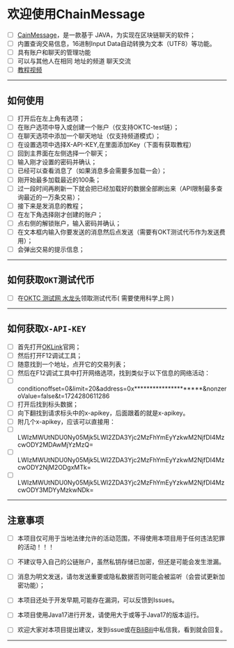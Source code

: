 # 欢迎使用ChainMessage

* [ ] [CainMessage](https://github.com/LWDJD/ChainMessage)，是一款基于 JAVA，为实现在区块链聊天的软件；
* [ ] 内置查询交易信息，16进制Input Data自动转换为文本（UTF8）等功能。
* [ ] 具有账户和聊天的管理功能
* [ ] 可以与其他人在相同 地址的频道 聊天交流
* [ ] [教程视频](https://www.bilibili.com/video/BV14Bs5e6E3q/)
---

## 如何使用


* [ ] 打开后在左上角有选项；
* [ ] 在账户选项中导入或创建一个账户（仅支持OKTC-test链）；
* [ ] 在聊天选项中添加一个聊天地址（仅支持频道模式）；
* [ ] 在设置选项中选择X-API-KEY,在里面添加Key（下面有获取教程）
* [ ] 回到主界面在左侧选择一个聊天；
* [ ] 输入刚才设置的密码并确认；
* [ ] 已经可以查看消息了（如果消息多会需要多加载一会）；
* [ ] 刚开始最多加载最近的100条；
* [ ] 过一段时间再刷新一下就会把已经加载好的数据全部刷出来（API限制最多查询最近的一万条交易）；
* [ ] 接下来是发消息的教程；
* [ ] 在左下角选择刚才创建的账户；
* [ ] 点右侧的解锁账户，输入密码并确认；
* [ ] 在文本框内输入你要发送的消息然后点发送（需要有OKT测试代币作为发送费用）；
* [ ] 会弹出交易的提示信息；

---

## 如何获取`OKT`测试代币

* [ ] 在[OKTC 测试网 水龙头](https://www.okx.com/zh-hans/oktc/faucet)领取测试代币( 需要使用科学上网 )

---

## 如何获取`X-API-KEY`

* [ ] 首先打开[OKLink](https://www.oklink.com/)官网；
* [ ] 然后打开F12调试工具；
* [ ] 随意找到一个地址，点开它的交易列表；
* [ ] 然后在F12调试工具中打开网络选项，找到类似于以下信息的网络活动：
* [ ] conditionoffset=0&limit=20&address=0x*********************&nonzeroValue=false&t=1724280611286
* [ ] 打开后找到标头数据；
* [ ] 向下翻找到请求标头中的x-apikey，后面跟着的就是x-apikey。
* [ ] 附几个x-apikey，应该可以直接用：
* [ ] LWIzMWUtNDU0Ny05Mjk5LWI2ZDA3Yjc2MzFhYmEyYzkwM2NjfDI4MzcwODY2MDAwMjYzMzQ=
* [ ] LWIzMWUtNDU0Ny05Mjk5LWI2ZDA3Yjc2MzFhYmEyYzkwM2NjfDI4MzcwODY2NjM2ODgxMTk=
* [ ] LWIzMWUtNDU0Ny05Mjk5LWI2ZDA3Yjc2MzFhYmEyYzkwM2NjfDI4MzcwODY3MDYyMzkwNDk=

---

## 注意事项

* [ ] 本项目仅可用于当地法律允许的活动范围，不得使用本项目用于任何违法犯罪的活动！！！
* [ ] 不建议导入自己的公链账户，虽然私钥存储已加密，但还是可能会发生泄漏。
* [ ] 消息为明文发送，请勿发送重要或隐私数据否则可能会被监听（会尝试更新加密功能）；
* [ ] 本项目还处于开发早期,可能存在漏洞，可以反馈到Issues。
* [ ] 本项目使用Java17进行开发，请使用大于或等于Java17的版本运行。
* [ ] 欢迎大家对本项目提出建议，发到issue或在[BiliBili](https://space.bilibili.com/472452907)中私信我，看到就会回复。



---
